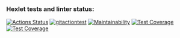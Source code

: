 ### Hexlet tests and linter status:
[![Actions Status](https://github.com/georgegla/frontend-project-lvl2/workflows/hexlet-check/badge.svg)](https://github.com/georgegla/frontend-project-lvl2/actions)
[![gitactiontest](https://github.com/georgegla/frontend-project-lvl2/actions/workflows/gitactiontest.yml/badge.svg)](https://github.com/georgegla/frontend-project-lvl2/actions/workflows/gitactiontest.yml)
[![Maintainability](https://api.codeclimate.com/v1/badges/a99a88d28ad37a79dbf6/maintainability)](https://codeclimate.com/github/codeclimate/codeclimate/maintainability)
[![Test Coverage](https://api.codeclimate.com/v1/badges/a99a88d28ad37a79dbf6/test_coverage)](https://codeclimate.com/github/codeclimate/codeclimate/test_coverage)
[![Test Coverage](https://api.codeclimate.com/v1/badges/26083ac02252b89168dc/test_coverage)](https://codeclimate.com/github/georgegla/frontend-project-lvl2/test_coverage)